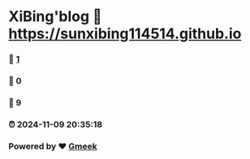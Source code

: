 # XiBing'blog :link: https://sunxibing114514.github.io 
### :page_facing_up: [1](https://sunxibing114514.github.io/tag.html) 
### :speech_balloon: 0 
### :hibiscus: 9 
### :alarm_clock: 2024-11-09 20:35:18 
### Powered by :heart: [Gmeek](https://github.com/Meekdai/Gmeek)
